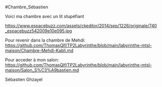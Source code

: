 #Chambre_Sébastien

Voici ma chambre avec un lit stupéfiant

https://www.espacebuzz.com/assets/ckeditor/2014/sep/1226/originale/740_espacebuzz542009e10e095.jpg

Pour revenir dans la chambre de Mehdi: https://github.com/ThomasQlf/TP2Labyrinthe/blob/main/labyrinthe-mtsl-maison/Chambre-Mehdi-Kabli.md

Pour acceder à mon salon: https://github.com/ThomasQlf/TP2Labyrinthe/blob/main/labyrinthe-mtsl-maison/Salon_S%C3%A9bastien.md

Sébastien Ghzayel
